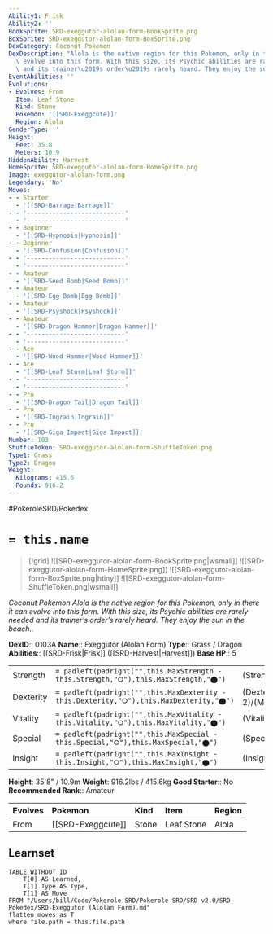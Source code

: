 ```yaml
---
Ability1: Frisk
Ability2: ''
BookSprite: SRD-exeggutor-alolan-form-BookSprite.png
BoxSprite: SRD-exeggutor-alolan-form-BoxSprite.png
DexCategory: Coconut Pokemon
DexDescription: "Alola is the native region for this Pokemon, only in there it can\
  \ evolve into this form. With this size, its Psychic abilities are rarely needed\
  \ and its trainer\u2019s order\u2019s rarely heard. They enjoy the sun in the beach.."
EventAbilities: ''
Evolutions:
- Evolves: From
  Item: Leaf Stone
  Kind: Stone
  Pokemon: '[[SRD-Exeggcute]]'
  Region: Alola
GenderType: ''
Height:
  Feet: 35.8
  Meters: 10.9
HiddenAbility: Harvest
HomeSprite: SRD-exeggutor-alolan-form-HomeSprite.png
Image: exeggutor-alolan-form.png
Legendary: 'No'
Moves:
- - Starter
  - '[[SRD-Barrage|Barrage]]'
- - '---------------------------'
  - '---------------------------'
- - Beginner
  - '[[SRD-Hypnosis|Hypnosis]]'
- - Beginner
  - '[[SRD-Confusion|Confusion]]'
- - '---------------------------'
  - '---------------------------'
- - Amateur
  - '[[SRD-Seed Bomb|Seed Bomb]]'
- - Amateur
  - '[[SRD-Egg Bomb|Egg Bomb]]'
- - Amateur
  - '[[SRD-Psyshock|Psyshock]]'
- - Amateur
  - '[[SRD-Dragon Hammer|Dragon Hammer]]'
- - '---------------------------'
  - '---------------------------'
- - Ace
  - '[[SRD-Wood Hammer|Wood Hammer]]'
- - Ace
  - '[[SRD-Leaf Storm|Leaf Storm]]'
- - '---------------------------'
  - '---------------------------'
- - Pro
  - '[[SRD-Dragon Tail|Dragon Tail]]'
- - Pro
  - '[[SRD-Ingrain|Ingrain]]'
- - Pro
  - '[[SRD-Giga Impact|Giga Impact]]'
Number: 103
ShuffleToken: SRD-exeggutor-alolan-form-ShuffleToken.png
Type1: Grass
Type2: Dragon
Weight:
  Kilograms: 415.6
  Pounds: 916.2
---
```


#PokeroleSRD/Pokedex

# `= this.name`

> [!grid]
> ![[SRD-exeggutor-alolan-form-BookSprite.png|wsmall]]
> ![[SRD-exeggutor-alolan-form-HomeSprite.png]]
> ![[SRD-exeggutor-alolan-form-BoxSprite.png|htiny]]
> ![[SRD-exeggutor-alolan-form-ShuffleToken.png|wsmall]]


*Coconut Pokemon*
*Alola is the native region for this Pokemon, only in there it can evolve into this form. With this size, its Psychic abilities are rarely needed and its trainer’s order’s rarely heard. They enjoy the sun in the beach..*

**DexID**:: 0103A
**Name**:: Exeggutor (Alolan Form)
**Type**:: Grass / Dragon
**Abilities**:: [[SRD-Frisk|Frisk]] ([[SRD-Harvest|Harvest]])
**Base HP**:: 5

|           |                                                                                        |                                          |
| --------- | -------------------------------------------------------------------------------------- | ---------------------------------------- |
| Strength  | `= padleft(padright("",this.MaxStrength - this.Strength,"⭘"),this.MaxStrength,"⬤")`    | (Strength::3)/(MaxStrength::6)   |
| Dexterity | `= padleft(padright("",this.MaxDexterity - this.Dexterity,"⭘"),this.MaxDexterity,"⬤")` | (Dexterity:: 2)/(MaxDexterity::4) |
| Vitality  | `= padleft(padright("",this.MaxVitality - this.Vitality,"⭘"),this.MaxVitality,"⬤")`    | (Vitality::2)/(MaxVitality::5)   |
| Special   | `= padleft(padright("",this.MaxSpecial - this.Special,"⭘"),this.MaxSpecial,"⬤")`       | (Special::3)/(MaxSpecial::7)     |
| Insight   | `= padleft(padright("",this.MaxInsight - this.Insight,"⭘"),this.MaxInsight,"⬤")`       | (Insight::2)/(MaxInsight::5)     |

**Height**: 35'8" / 10.9m
**Weight**: 916.2lbs / 415.6kg
**Good Starter**:: No
**Recommended Rank**:: Amateur

| Evolves   | Pokemon           | Kind   | Item       | Region   |
|:----------|:------------------|:-------|:-----------|:---------|
| From      | [[SRD-Exeggcute]] | Stone  | Leaf Stone | Alola    |

## Learnset

```dataview
TABLE WITHOUT ID
    T[0] AS Learned,
    T[1].Type AS Type,
    T[1] AS Move
FROM "/Users/bill/Code/Pokerole SRD/Pokerole SRD/SRD v2.0/SRD-Pokedex/SRD-Exeggutor (Alolan Form).md"
flatten moves as T
where file.path = this.file.path
```
